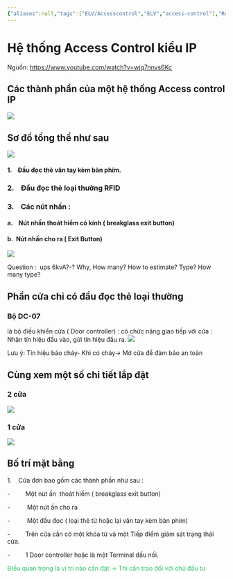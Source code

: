 ```yaml
---
{"aliases":null,"tags":["ELV/Accesscontrol","ELV","access-control"],"Related":["ELV"],"date":null,"URL":"https://www.youtube.com/watch?v=wjq7nnvs6Kc","Author":"MEPF","dg-publish":true,"permalink":"/Electric Engineer/ELV/Hướng dẫn đọc bản vẽ Access Control/","dgPassFrontmatter":true,"noteIcon":"2","created":"2024-02-29T09:58:48.940+07:00","updated":"2024-01-09T11:09:05.000+07:00"}
---
```


# Hệ thống Access Control kiểu IP
Nguồn: https://www.youtube.com/watch?v=wjq7nnvs6Kc

## Các thành phần của một hệ thống Access control IP
![](https://i.imgur.com/UHTs7mC.png)

## Sơ đồ tổng thể như sau
![](https://i.imgur.com/FcfyhOU.png)

#### 1.    Đầu đọc thẻ vân tay kèm bàn phím.

### 2.    Đầu đọc thẻ loại thường RFID

### 3.    Các nút nhấn :
	
#### a.    Nút nhấn thoát hiểm có kính ( breakglass exit button)

#### b.  Nút nhấn cho ra ( Exit Button)

 ![](https://i.imgur.com/MgmZJus.png)


 Question :  ups 6kvA?-? Why, How many? How to estimate? Type? How many type?
## Phần cửa chỉ có đầu đọc thẻ loại thường

### Bộ DC-07 
là bộ điều khiển cửa ( Door controller) : có chức năng giao tiếp với cửa : Nhận tín hiệu đầu vào, gửi tín hiệu đầu ra. 
![](https://i.imgur.com/MkWaFba.png)

Lưu ý: Tín hiệu báo cháy- Khi có cháy-> Mở cửa để đảm bảo an toàn



## Cùng xem một số chi tiết lắp đặt

### 2 cửa
![](https://i.imgur.com/tkf2bdY.png)

### 1 cửa
![](https://i.imgur.com/DwOpPwf.png)



## Bố trí mặt bằng 
1.    Cửa đơn bao gồm các thành phần như sau :

-         Một nút ấn  thoát hiểm ( breakglass exit button)

-          Một nút ấn cho ra

-          Một đầu đọc ( loại thẻ từ hoặc lại vân tay kèm bàn phím)

-         Trên cửa cần có một khóa từ và một Tiếp điểm giám sát trạng thái cửa.

-         1 Door controller hoặc là một Terminal đấu nối.

<font color="#00b050"><font color="#2DC26B">Điều quan trọng là vị trí nào cần đặt -> Thì cần trao đổi với chủ đầu tư</font></font>
